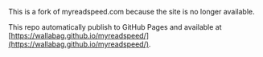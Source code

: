 This is a fork of myreadspeed.com because the site is no longer available.

This repo automatically publish to GitHub Pages and available at [https://wallabag.github.io/myreadspeed/](https://wallabag.github.io/myreadspeed/).
